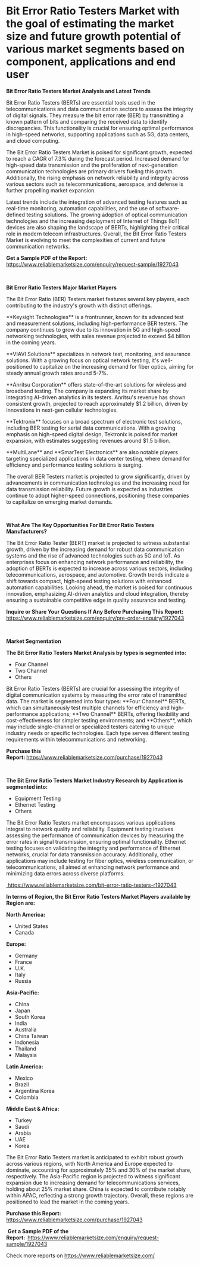 <p><h1>Bit Error Ratio Testers Market with the goal of estimating the market size and future growth potential of various market segments based on component, applications and end user</h1></p><p><strong>Bit Error Ratio Testers Market Analysis and Latest Trends</strong></p>
<p><p>Bit Error Ratio Testers (BERTs) are essential tools used in the telecommunications and data communication sectors to assess the integrity of digital signals. They measure the bit error rate (BER) by transmitting a known pattern of bits and comparing the received data to identify discrepancies. This functionality is crucial for ensuring optimal performance in high-speed networks, supporting applications such as 5G, data centers, and cloud computing.</p><p>The Bit Error Ratio Testers Market is poised for significant growth, expected to reach a CAGR of 7.3% during the forecast period. Increased demand for high-speed data transmission and the proliferation of next-generation communication technologies are primary drivers fueling this growth. Additionally, the rising emphasis on network reliability and integrity across various sectors such as telecommunications, aerospace, and defense is further propelling market expansion.</p><p>Latest trends include the integration of advanced testing features such as real-time monitoring, automation capabilities, and the use of software-defined testing solutions. The growing adoption of optical communication technologies and the increasing deployment of Internet of Things (IoT) devices are also shaping the landscape of BERTs, highlighting their critical role in modern telecom infrastructures. Overall, the Bit Error Ratio Testers Market is evolving to meet the complexities of current and future communication networks.</p></p>
<p><strong>Get a Sample PDF of the Report:&nbsp;</strong> <a href="https://www.reliablemarketsize.com/enquiry/request-sample/1927043?utm_campaign=2526&utm_medium=2&utm_source=Github&utm_content=ia&utm_term=28032025&utm_id=bit-error-ratio-testers">https://www.reliablemarketsize.com/enquiry/request-sample/1927043</a></p>
<p>&nbsp;</p>
<p><strong>Bit Error Ratio Testers Major Market Players</strong></p>
<p><p>The Bit Error Ratio (BER) Testers market features several key players, each contributing to the industry's growth with distinct offerings. </p><p>**Keysight Technologies** is a frontrunner, known for its advanced test and measurement solutions, including high-performance BER testers. The company continues to grow due to its innovation in 5G and high-speed networking technologies, with sales revenue projected to exceed $4 billion in the coming years.</p><p>**VIAVI Solutions** specializes in network test, monitoring, and assurance solutions. With a growing focus on optical network testing, it's well-positioned to capitalize on the increasing demand for fiber optics, aiming for steady annual growth rates around 5-7%. </p><p>**Anritsu Corporation** offers state-of-the-art solutions for wireless and broadband testing. The company is expanding its market share by integrating AI-driven analytics in its testers. Anritsu's revenue has shown consistent growth, projected to reach approximately $1.2 billion, driven by innovations in next-gen cellular technologies.</p><p>**Tektronix** focuses on a broad spectrum of electronic test solutions, including BER testing for serial data communications. With a growing emphasis on high-speed digital design, Tektronix is poised for market expansion, with estimates suggesting revenues around $1.5 billion.</p><p>**MultiLane** and **SmarTest Electronics** are also notable players targeting specialized applications in data center testing, where demand for efficiency and performance testing solutions is surging. </p><p>The overall BER Testers market is projected to grow significantly, driven by advancements in communication technologies and the increasing need for data transmission reliability. Future growth is expected as industries continue to adopt higher-speed connections, positioning these companies to capitalize on emerging market demands.</p></p>
<p>&nbsp;</p>
<p><strong>What Are The Key Opportunities For Bit Error Ratio Testers Manufacturers?</strong></p>
<p><p>The Bit Error Ratio Tester (BERT) market is projected to witness substantial growth, driven by the increasing demand for robust data communication systems and the rise of advanced technologies such as 5G and IoT. As enterprises focus on enhancing network performance and reliability, the adoption of BERTs is expected to increase across various sectors, including telecommunications, aerospace, and automotive. Growth trends indicate a shift towards compact, high-speed testing solutions with enhanced automation capabilities. Looking ahead, the market is poised for continuous innovation, emphasizing AI-driven analytics and cloud integration, thereby ensuring a sustainable competitive edge in quality assurance and testing.</p></p>
<p><strong>Inquire or Share Your Questions If Any Before Purchasing This Report:</strong> <a href="https://www.reliablemarketsize.com/enquiry/pre-order-enquiry/1927043?utm_campaign=2526&utm_medium=2&utm_source=Github&utm_content=ia&utm_term=28032025&utm_id=bit-error-ratio-testers">https://www.reliablemarketsize.com/enquiry/pre-order-enquiry/1927043</a></p>
<p>&nbsp;</p>
<p><strong>Market Segmentation</strong></p>
<p><strong>The Bit Error Ratio Testers Market Analysis by types is segmented into:</strong></p>
<p><ul><li>Four Channel</li><li>Two Channel</li><li>Others</li></ul></p>
<p><p>Bit Error Ratio Testers (BERTs) are crucial for assessing the integrity of digital communication systems by measuring the error rate of transmitted data. The market is segmented into four types: **Four Channel** BERTs, which can simultaneously test multiple channels for efficiency and high-performance applications; **Two Channel** BERTs, offering flexibility and cost-effectiveness for simpler testing environments; and **Others**, which may include single-channel or specialized testers catering to unique industry needs or specific technologies. Each type serves different testing requirements within telecommunications and networking.</p></p>
<p><strong>Purchase this Report:&nbsp;</strong><a href="https://www.reliablemarketsize.com/purchase/1927043?utm_campaign=2526&utm_medium=2&utm_source=Github&utm_content=ia&utm_term=28032025&utm_id=bit-error-ratio-testers">https://www.reliablemarketsize.com/purchase/1927043</a></p>
<p>&nbsp;</p>
<p><strong>The Bit Error Ratio Testers Market Industry Research by Application is segmented into:</strong></p>
<p><ul><li>Equipment Testing</li><li>Ethernet Testing</li><li>Others</li></ul></p>
<p><p>The Bit Error Ratio Testers market encompasses various applications integral to network quality and reliability. Equipment testing involves assessing the performance of communication devices by measuring the error rates in signal transmission, ensuring optimal functionality. Ethernet testing focuses on validating the integrity and performance of Ethernet networks, crucial for data transmission accuracy. Additionally, other applications may include testing for fiber optics, wireless communication, or telecommunications, all aimed at enhancing network performance and minimizing data errors across diverse platforms.</p></p>
<p><a href="https://www.reliablemarketsize.com/bit-error-ratio-testers-r1927043?utm_campaign=2526&utm_medium=2&utm_source=Github&utm_content=ia&utm_term=28032025&utm_id=bit-error-ratio-testers">&nbsp;https://www.reliablemarketsize.com/bit-error-ratio-testers-r1927043</a></p>
<p><strong>In terms of Region, the Bit Error Ratio Testers Market Players available by Region are:</strong></p>
<p>
    <p> <strong> North America: </strong>
        <ul>
            <li>United States</li>
            <li>Canada</li>
        </ul>
        </p> 
    <p> <strong> Europe: </strong>
        <ul>
            <li>Germany</li>
            <li>France</li>
            <li>U.K.</li>
            <li>Italy</li>
            <li>Russia</li>
        </ul>
        </p> 
    <p> <strong> Asia-Pacific: </strong>
        <ul>
            <li>China</li>
            <li>Japan</li>
            <li>South Korea</li>
            <li>India</li>
            <li>Australia</li>
            <li>China Taiwan</li>
            <li>Indonesia</li>
            <li>Thailand</li>
            <li>Malaysia</li>
        </ul>
        </p> 
    <p> <strong> Latin America: </strong>
        <ul>
            <li>Mexico</li>
            <li>Brazil</li>
            <li>Argentina Korea</li>
            <li>Colombia</li>
        </ul>
        </p> 
    <p> <strong> Middle East & Africa: </strong>
        <ul>
            <li>Turkey</li>
            <li>Saudi</li>
            <li>Arabia</li>
            <li>UAE</li>
            <li>Korea</li>
        </ul>
    </p>
    </p>
<p><p>The Bit Error Ratio Testers market is anticipated to exhibit robust growth across various regions, with North America and Europe expected to dominate, accounting for approximately 35% and 30% of the market share, respectively. The Asia-Pacific region is projected to witness significant expansion due to increasing demand for telecommunications services, holding about 25% market share. China is expected to contribute notably within APAC, reflecting a strong growth trajectory. Overall, these regions are positioned to lead the market in the coming years.</p></p>
<p><strong>Purchase this Report: </strong><a href="https://www.reliablemarketsize.com/purchase/1927043?utm_campaign=2526&utm_medium=2&utm_source=Github&utm_content=ia&utm_term=28032025&utm_id=bit-error-ratio-testers">https://www.reliablemarketsize.com/purchase/1927043</a></p>
<p>&nbsp;<strong>Get a Sample PDF of the Report:&nbsp;&nbsp;</strong><a href="https://www.reliablemarketsize.com/enquiry/request-sample/1927043?utm_campaign=2526&utm_medium=2&utm_source=Github&utm_content=ia&utm_term=28032025&utm_id=bit-error-ratio-testers">https://www.reliablemarketsize.com/enquiry/request-sample/1927043</a></p>
<p><strong></strong></p>
<p>Check more reports on <a href="https://www.reliablemarketsize.com/?utm_campaign=2526&utm_medium=2&utm_source=Github&utm_content=ia&utm_term=28032025&utm_id=bit-error-ratio-testers">https://www.reliablemarketsize.com/</a></p>
